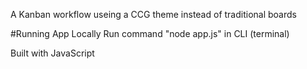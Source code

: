 A Kanban workflow useing a CCG theme instead of traditional boards


#Running App Locally
Run command "node app.js" in CLI (terminal)


Built with JavaScript